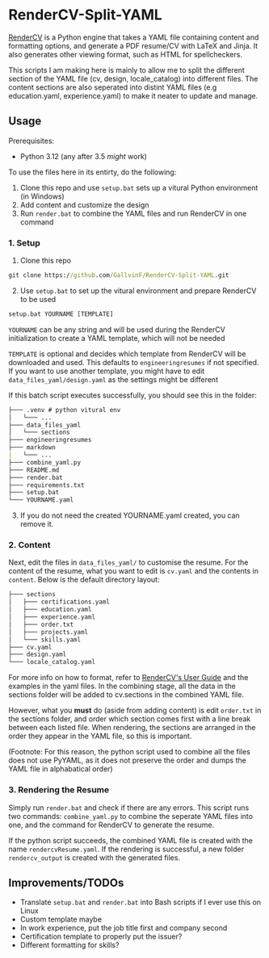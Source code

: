 # RenderCV-Split-YAML

[RenderCV](https://github.com/sinaatalay/rendercv) is a Python engine that takes a YAML file containing content and formatting options, and generate a PDF resume/CV with LaTeX and Jinja. It also generates other viewing format, such as HTML for spellcheckers. 

This scripts I am making here is mainly to allow me to split the different section of the YAML file (cv, design, locale_catalog) into different files. The content sections are also seperated into distint YAML files (e.g education.yaml, experience.yaml) to make it neater to update and manage. 

## Usage

Prerequisites:
- Python 3.12 (any after 3.5 _might_ work)

To use the files here in its entirty, do the following: 
1. Clone this repo and use `setup.bat` sets up a vitural Python environment (in Windows)  
2. Add content and customize the design
3. Run `render.bat` to combine the YAML files and run RenderCV in one command

### 1. Setup

1. Clone this repo
```cmd
git clone https://github.com/GallvinF/RenderCV-Split-YAML.git
```
2. Use `setup.bat` to set up the vitural environment and prepare RenderCV to be used
```cmd
setup.bat YOURNAME [TEMPLATE]
```
`YOURNAME` can be any string and will be used during the RenderCV initialization to create a YAML template, which will not be needed

`TEMPLATE` is optional and decides which template from RenderCV will be downloaded and used. This defaults to `engineeringresumes` if not specified. If you want to use another template, you might have to edit `data_files_yaml/design.yaml` as the settings might be different 

If this batch script executes successfully, you should see this in the folder:
```md 
├─── .venv # python vitural env
│   └─── ...
├─── data_files_yaml
│   └─── sections
├─── engineeringresumes 
├─── markdown
|   └─── ...
├─── combine_yaml.py
├─── README.md
├─── render.bat
├─── requirements.txt
├─── setup.bat
└─── YOURNAME.yaml
```

3. If you do not need the created YOURNAME.yaml created, you can remove it. 

### 2. Content

Next, edit the files in `data_files_yaml/` to customise the resume. For the content of the resume, what you want to edit is `cv.yaml` and the contents in `content`. Below is the default directory layout: 

```md 
├─── sections
│   ├─── certifications.yaml
│   ├─── education.yaml
│   ├─── experience.yaml
│   ├─── order.txt
│   ├─── projects.yaml
│   └─── skills.yaml
├─── cv.yaml
├─── design.yaml
└─── locale_catalog.yaml
```

For more info on how to format, refer to [RenderCV's User Guide](https://docs.rendercv.com/user_guide/structure_of_the_yaml_input_file/) and the examples in the yaml files. In the combining stage, all the data in the sections folder will be added to cv.sections in the combined YAML file. 

However, what you **must** do (aside from adding content) is edit `order.txt` in the sections folder, and order which section comes first with a line break between each listed file. When rendering, the sections are arranged in the order they appear in the YAML file, so this is important. 

(Footnote: For this reason, the python script used to combine all the files does not use PyYAML, as it does not preserve the order and dumps the YAML file in alphabatical order)

### 3. Rendering the Resume 

Simply run `render.bat` and check if there are any errors. This script runs two commands: `combine_yaml.py` to combine the seperate YAML files into one, and the command for RenderCV to generate the resume.

If the python script succeeds, the combined YAML file is created with the name `rendercvResume.yaml`. If the rendering is successful, a new folder `rendercv_output` is created with the generated files. 

## Improvements/TODOs

- Translate `setup.bat` and `render.bat` into Bash scripts if I ever use this on Linux
- Custom template maybe
 - In work experience, put the job title first and company second
 - Certification template to properly put the issuer?
 - Different formatting for skills?